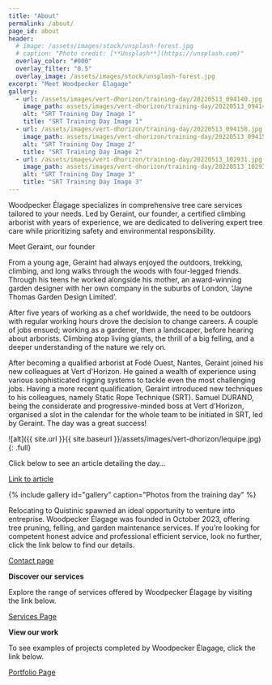 ```yaml
---
title: "About"
permalink: /about/
page_id: about
header:
  # image: /assets/images/stock/unsplash-forest.jpg
  # caption: "Photo credit: [**Unsplash**](https://unsplash.com)"
  overlay_color: "#000"
  overlay_filter: "0.5"
  overlay_image: /assets/images/stock/unsplash-forest.jpg
excerpt: "Meet Woodpecker Élagage"
gallery:
  - url: /assets/images/vert-dhorizon/training-day/20220513_094140.jpg
    image_path: assets/images/vert-dhorizon/training-day/20220513_094140.jpg
    alt: "SRT Training Day Image 1"
    title: "SRT Training Day Image 1"
  - url: /assets/images/vert-dhorizon/training-day/20220513_094158.jpg
    image_path: assets/images/vert-dhorizon/training-day/20220513_094158.jpg
    alt: "SRT Training Day Image 2"
    title: "SRT Training Day Image 2"
  - url: /assets/images/vert-dhorizon/training-day/20220513_102931.jpg
    image_path: assets/images/vert-dhorizon/training-day/20220513_102931.jpg
    alt: "SRT Training Day Image 3"
    title: "SRT Training Day Image 3"
---
```


Woodpecker Élagage specializes in comprehensive tree care services tailored to your needs. Led by Geraint, our founder, a certified climbing arborist with years of experience, we are dedicated to delivering expert tree care while prioritizing safety and environmental responsibility.

Meet Geraint, our founder

From a young age, Geraint had always enjoyed the outdoors, trekking, climbing, and long walks through the woods with four-legged friends. Through his teens he worked alongside his mother, an award-winning garden designer with her own company in the suburbs of London, ‘Jayne Thomas Garden Design Limited’. 

After five years of working as a chef worldwide, the need to be outdoors with regular working hours drove the decision to change careers. A couple of jobs ensued; working as a gardener, then a landscaper, before hearing about arborists. Climbing atop living giants, the thrill of a big felling, and a deeper understanding of the nature we rely on.

After becoming a qualified arborist at Fodé Ouest, Nantes, Geraint joined his new colleagues at Vert d'Horizon. He gained a wealth of experience using various sophisticated rigging systems to tackle even the most challenging jobs. Having a more recent qualification, Geraint introduced new techniques to his colleagues, namely Static Rope Technique (SRT). Samuel DURAND, being the considerate and progressive-minded boss at Vert d'Horizon, organised a slot in the calendar for the whole team to be initiated in SRT, led by Geraint. The day was a great success! 

<!-- Image that fills page content container by adding the .full class with: -->
![alt]({{ site.url }}{{ site.baseurl }}/assets/images/vert-dhorizon/lequipe.jpg){: .full}

Click below to see an article detailing the day…  

<!-- [Link to article](https://vertdhorizon.fr/gazette/formation-srt) -->
<p><a href="https://vertdhorizon.fr/gazette/formation-srt" class="btn btn--primary">Link to article</a></p>

{% include gallery id="gallery" caption="Photos from the training day" %}

Relocating to Quistinic spawned an ideal opportunity to venture into entreprise. Woodpecker Élagage was founded in October 2023, offering tree pruning, felling, and garden maintenance services. If you’re looking for competent honest advice and professional efficient service, look no further, click the link below to find our details. 

<!-- [Contact page](/https://gct-wdpkr.github.io/en/contact/) -->
<p><a href="https://gct-wdpkr.github.io/en/contact/" class="btn btn--primary">Contact page</a></p>

**Discover our services**

Explore the range of services offered by Woodpecker Élagage by visiting the link below. 

<!-- [Services Page](/https://gct-wdpkr.github.io/services/) -->
<p><a href="https://gct-wdpkr.github.io/services/" class="btn btn--primary">Services Page</a></p>

**View our work**

To see examples of projects completed by Woodpecker Élagage, click the link below. 

<!-- [Portfolio Page](/https://gct-wdpkr.github.io/en/portfolio/) -->
<p><a href="https://gct-wdpkr.github.io/en/portfolio/" class="btn btn--primary">Portfolio Page</a></p>
